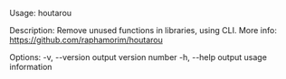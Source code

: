 
Usage: houtarou <source> <path>

Description: Remove unused functions in libraries, using CLI.
More info: https://github.com/raphamorim/houtarou

Options:
 -v, --version         output version number
 -h, --help            output usage information
